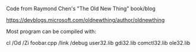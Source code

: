 Code from Raymond Chen's "The Old New Thing" book/blog

https://devblogs.microsoft.com/oldnewthing/author/oldnewthing

Most program can be compiled with:

cl /Od /Zi foobar.cpp /link /debug user32.lib gdi32.lib comctl32.lib ole32.lib

